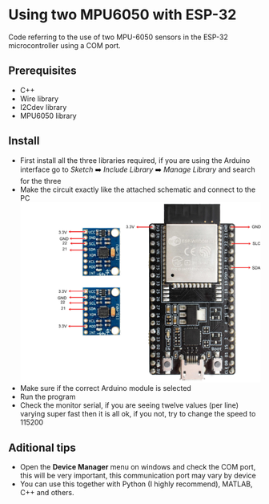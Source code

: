 # Using two MPU6050 with ESP-32 
  Code referring to the use of two MPU-6050 sensors in the ESP-32 microcontroller using a COM port.
  
  ## Prerequisites
  - C++
  - Wire library
  - I2Cdev library
  - MPU6050 library
  ## Install
  - First install all the three libraries required, if you are using  the Arduino interface go to *Sketch* ➡️ *Include Library* ➡️ *Manage Library* and search for the three
  - Make the circuit exactly like the attached schematic and connect to the PC
   ![](https://github.com/eng-flavio/ESP-32-and-MPU6050/blob/main/esquematico.jpg?raw=true=100x20)
  - Make sure if the correct Arduino module is selected
  - Run the program
  - Check the monitor serial, if you are seeing twelve values (per line) varying super fast then it is all ok, if you not, try to change the speed to 115200
  ## Aditional tips
   -  Open the **Device Manager** menu on windows and check the COM port, this will be very important, this communication port may vary by device
   - You can use  this together with Python (I highly recommend), MATLAB, C++ and others.
  
